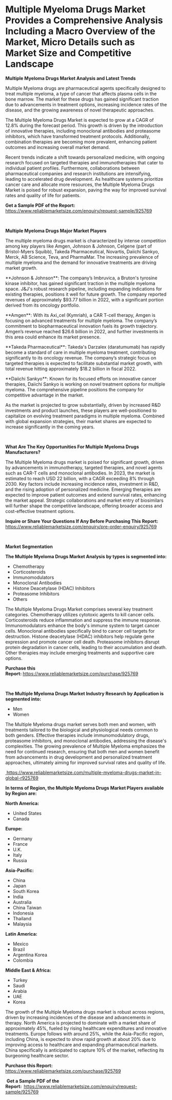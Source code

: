 <p><h1>Multiple Myeloma Drugs Market Provides a Comprehensive Analysis Including a Macro Overview of the Market, Micro Details such as Market Size and Competitive Landscape</h1></p><p><strong>Multiple Myeloma Drugs Market Analysis and Latest Trends</strong></p>
<p><p>Multiple Myeloma drugs are pharmaceutical agents specifically designed to treat multiple myeloma, a type of cancer that affects plasma cells in the bone marrow. The market for these drugs has gained significant traction due to advancements in treatment options, increasing incidence rates of the disease, and the growing awareness of novel therapeutic approaches.</p><p>The Multiple Myeloma Drugs Market is expected to grow at a CAGR of 12.8% during the forecast period. This growth is driven by the introduction of innovative therapies, including monoclonal antibodies and proteasome inhibitors, which have transformed treatment protocols. Additionally, combination therapies are becoming more prevalent, enhancing patient outcomes and increasing overall market demand.</p><p>Recent trends indicate a shift towards personalized medicine, with ongoing research focused on targeted therapies and immunotherapies that cater to individual patient profiles. Furthermore, collaborations between pharmaceutical companies and research institutions are intensifying, leading to accelerated drug development. As healthcare systems prioritize cancer care and allocate more resources, the Multiple Myeloma Drugs Market is poised for robust expansion, paving the way for improved survival rates and quality of life for patients.</p></p>
<p><strong>Get a Sample PDF of the Report:&nbsp;</strong> <a href="https://www.reliablemarketsize.com/enquiry/request-sample/925769?utm_campaign=3492&utm_medium=2&utm_source=Github&utm_content=ia&utm_term=19042025&utm_id=multiple-myeloma-drugs">https://www.reliablemarketsize.com/enquiry/request-sample/925769</a></p>
<p>&nbsp;</p>
<p><strong>Multiple Myeloma Drugs Major Market Players</strong></p>
<p><p>The multiple myeloma drugs market is characterized by intense competition among key players like Amgen, Johnson & Johnson, Celgene (part of Bristol-Myers Squibb), Takeda Pharmaceutical, Novartis, Daiichi Sankyo, Merck, AB Science, Teva, and PharmaMar. The increasing prevalence of multiple myeloma and the demand for innovative treatments are driving market growth.</p><p>**Johnson & Johnson**: The company’s Imbruvica, a Bruton's tyrosine kinase inhibitor, has gained significant traction in the multiple myeloma space. J&J's robust research pipeline, including expanding indications for existing therapies, positions it well for future growth. The company reported revenues of approximately $93.77 billion in 2022, with a significant portion derived from its oncology portfolio.</p><p>**Amgen**: With its Axi_cel (Kymriah), a CAR T-cell therapy, Amgen is focusing on advanced treatments for multiple myeloma. The company’s commitment to biopharmaceutical innovation fuels its growth trajectory. Amgen’s revenue reached $26.6 billion in 2022, and further investments in this area could enhance its market presence.</p><p>**Takeda Pharmaceutical**: Takeda's Darzalex (daratumumab) has rapidly become a standard of care in multiple myeloma treatment, contributing significantly to its oncology revenue. The company’s strategic focus on targeted therapies is expected to facilitate substantial market growth, with total revenue hitting approximately $18.2 billion in fiscal 2022.</p><p>**Daiichi Sankyo**: Known for its focused efforts on innovative cancer therapies, Daiichi Sankyo is working on novel treatment options for multiple myeloma. The comprehensive pipeline positions the company for competitive advantage in the market.</p><p>As the market is projected to grow substantially, driven by increased R&D investments and product launches, these players are well-positioned to capitalize on evolving treatment paradigms in multiple myeloma. Combined with global expansion strategies, their market shares are expected to increase significantly in the coming years.</p></p>
<p>&nbsp;</p>
<p><strong>What Are The Key Opportunities For Multiple Myeloma Drugs Manufacturers?</strong></p>
<p><p>The Multiple Myeloma drugs market is poised for significant growth, driven by advancements in immunotherapy, targeted therapies, and novel agents such as CAR-T cells and monoclonal antibodies. In 2023, the market is estimated to reach USD 22 billion, with a CAGR exceeding 8% through 2030. Key factors include increasing incidence rates, investment in R&D, and the rising adoption of personalized medicine. Emerging therapies are expected to improve patient outcomes and extend survival rates, enhancing the market appeal. Strategic collaborations and market entry of biosimilars will further shape the competitive landscape, offering broader access and cost-effective treatment options.</p></p>
<p><strong>Inquire or Share Your Questions If Any Before Purchasing This Report:</strong> <a href="https://www.reliablemarketsize.com/enquiry/pre-order-enquiry/925769?utm_campaign=3492&utm_medium=2&utm_source=Github&utm_content=ia&utm_term=19042025&utm_id=multiple-myeloma-drugs">https://www.reliablemarketsize.com/enquiry/pre-order-enquiry/925769</a></p>
<p>&nbsp;</p>
<p><strong>Market Segmentation</strong></p>
<p><strong>The Multiple Myeloma Drugs Market Analysis by types is segmented into:</strong></p>
<p><ul><li>Chemotherapy</li><li>Corticosteroids</li><li>Immunomodulators</li><li>Monoclonal Antibodies</li><li>Histone Deacetylase (HDAC) Inhibitors</li><li>Proteasome Inhibitors</li><li>Others</li></ul></p>
<p><p>The Multiple Myeloma Drugs Market comprises several key treatment categories. Chemotherapy utilizes cytotoxic agents to kill cancer cells. Corticosteroids reduce inflammation and suppress the immune response. Immunomodulators enhance the body's immune system to target cancer cells. Monoclonal antibodies specifically bind to cancer cell targets for destruction. Histone deacetylase (HDAC) inhibitors help regulate gene expression and promote cancer cell death. Proteasome inhibitors disrupt protein degradation in cancer cells, leading to their accumulation and death. Other therapies may include emerging treatments and supportive care options.</p></p>
<p><strong>Purchase this Report:&nbsp;</strong><a href="https://www.reliablemarketsize.com/purchase/925769?utm_campaign=3492&utm_medium=2&utm_source=Github&utm_content=ia&utm_term=19042025&utm_id=multiple-myeloma-drugs">https://www.reliablemarketsize.com/purchase/925769</a></p>
<p>&nbsp;</p>
<p><strong>The Multiple Myeloma Drugs Market Industry Research by Application is segmented into:</strong></p>
<p><ul><li>Men</li><li>Women</li></ul></p>
<p><p>The Multiple Myeloma drugs market serves both men and women, with treatments tailored to the biological and physiological needs common to both genders. Effective therapies include immunomodulatory drugs, proteasome inhibitors, and monoclonal antibodies, addressing the disease's complexities. The growing prevalence of Multiple Myeloma emphasizes the need for continued research, ensuring that both men and women benefit from advancements in drug development and personalized treatment approaches, ultimately aiming for improved survival rates and quality of life.</p></p>
<p><a href="https://www.reliablemarketsize.com/multiple-myeloma-drugs-market-in-global-r925769?utm_campaign=3492&utm_medium=2&utm_source=Github&utm_content=ia&utm_term=19042025&utm_id=multiple-myeloma-drugs">&nbsp;https://www.reliablemarketsize.com/multiple-myeloma-drugs-market-in-global-r925769</a></p>
<p><strong>In terms of Region, the Multiple Myeloma Drugs Market Players available by Region are:</strong></p>
<p>
    <p> <strong> North America: </strong>
        <ul>
            <li>United States</li>
            <li>Canada</li>
        </ul>
        </p> 
    <p> <strong> Europe: </strong>
        <ul>
            <li>Germany</li>
            <li>France</li>
            <li>U.K.</li>
            <li>Italy</li>
            <li>Russia</li>
        </ul>
        </p> 
    <p> <strong> Asia-Pacific: </strong>
        <ul>
            <li>China</li>
            <li>Japan</li>
            <li>South Korea</li>
            <li>India</li>
            <li>Australia</li>
            <li>China Taiwan</li>
            <li>Indonesia</li>
            <li>Thailand</li>
            <li>Malaysia</li>
        </ul>
        </p> 
    <p> <strong> Latin America: </strong>
        <ul>
            <li>Mexico</li>
            <li>Brazil</li>
            <li>Argentina Korea</li>
            <li>Colombia</li>
        </ul>
        </p> 
    <p> <strong> Middle East & Africa: </strong>
        <ul>
            <li>Turkey</li>
            <li>Saudi</li>
            <li>Arabia</li>
            <li>UAE</li>
            <li>Korea</li>
        </ul>
    </p>
    </p>
<p><p>The growth of the Multiple Myeloma drugs market is robust across regions, driven by increasing incidences of the disease and advancements in therapy. North America is projected to dominate with a market share of approximately 45%, fueled by rising healthcare expenditures and innovative treatments. Europe follows with around 25%, while the Asia-Pacific region, including China, is expected to show rapid growth at about 20% due to improving access to healthcare and expanding pharmaceutical markets. China specifically is anticipated to capture 10% of the market, reflecting its burgeoning healthcare sector.</p></p>
<p><strong>Purchase this Report: </strong><a href="https://www.reliablemarketsize.com/purchase/925769?utm_campaign=3492&utm_medium=2&utm_source=Github&utm_content=ia&utm_term=19042025&utm_id=multiple-myeloma-drugs">https://www.reliablemarketsize.com/purchase/925769</a></p>
<p>&nbsp;<strong>Get a Sample PDF of the Report:&nbsp;&nbsp;</strong><a href="https://www.reliablemarketsize.com/enquiry/request-sample/925769?utm_campaign=3492&utm_medium=2&utm_source=Github&utm_content=ia&utm_term=19042025&utm_id=multiple-myeloma-drugs">https://www.reliablemarketsize.com/enquiry/request-sample/925769</a></p>
<p><strong></strong></p>
<p><p></p><p></p><p></p></p>